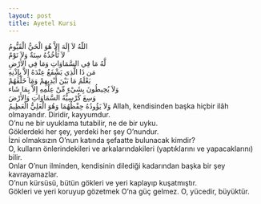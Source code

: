 ```yaml
---
layout: post
title: Ayetel Kursi
---
```

<span style="text-alignment:right;">
اللّهُ لاَ إِلَهَ إِلاَّ هُوَ الْحَيُّ الْقَيُّومُ <br/>
لاَ تَأْخُذُهُ سِنَةٌ وَلاَ نَوْمٌ <br/>
لَّهُ مَا فِي السَّمَاوَاتِ وَمَا فِي الأَرْضِ <br/>
مَن ذَا الَّذِي يَشْفَعُ عِنْدَهُ إِلاَّ بِإِذْنِهِ <br/>
يَعْلَمُ مَا بَيْنَ أَيْدِيهِمْ وَمَا خَلْفَهُمْ <br/>
وَلاَ يُحِيطُونَ بِشَيْءٍ مِّنْ عِلْمِهِ إِلاَّ بِمَا شَاء <br/>
وَسِعَ كُرْسِيُّهُ السَّمَاوَاتِ وَالأَرْضَ
<br/>وَلاَ يَؤُودُهُ حِفْظُهُمَا وَهُوَ الْعَلِيُّ الْعَظِيمُ
</span>
Allah, kendisinden başka hiçbir ilâh olmayandır. Diridir, kayyumdur.<br/>
O’nu ne bir uyuklama tutabilir, ne de bir uyku.<br/>
Göklerdeki her şey, yerdeki her şey O’nundur.<br/>
İzni olmaksızın O’nun katında şefaatte bulunacak kimdir?<br/>
O, kulların önlerindekileri ve arkalarındakileri (yaptıklarını ve yapacaklarını) bilir.<br/>
Onlar O’nun ilminden, kendisinin dilediği kadarından başka bir şey kavrayamazlar.<br/>
O’nun kürsüsü, bütün gökleri ve yeri kaplayıp kuşatmıştır.<br/>
Gökleri ve yeri koruyup gözetmek O’na güç gelmez. O, yücedir, büyüktür.
